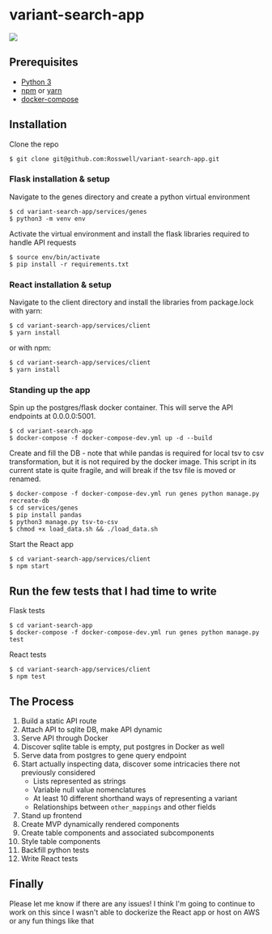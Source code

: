 # variant-search-app

![](assets/vs_demo.gif)

## Prerequisites
* [Python 3](https://www.python.org/)
* [npm](https://www.npmjs.com/) or [yarn](https://yarnpkg.com/en/)
* [docker-compose](https://docs.docker.com/compose/)

## Installation
Clone the repo
```
$ git clone git@github.com:Rosswell/variant-search-app.git
```

### Flask installation & setup
Navigate to the genes directory and create a python virtual environment
```
$ cd variant-search-app/services/genes
$ python3 -m venv env
```
Activate the virtual environment and install the flask libraries required to handle API requests
```
$ source env/bin/activate
$ pip install -r requirements.txt
```

### React installation & setup
Navigate to the client directory and install the libraries from package.lock with yarn:
```
$ cd variant-search-app/services/client
$ yarn install
```
or with npm:
```
$ cd variant-search-app/services/client
$ yarn install
```

### Standing up the app
Spin up the postgres/flask docker container. This will serve the API endpoints at 0.0.0.0:5001.
```
$ cd variant-search-app
$ docker-compose -f docker-compose-dev.yml up -d --build
```
Create and fill the DB - note that while pandas is required for local tsv to csv transformation, but it is not required by the docker image. This script in its current state is quite fragile, and will break if the tsv file is moved or renamed.
```
$ docker-compose -f docker-compose-dev.yml run genes python manage.py recreate-db
$ cd services/genes
$ pip install pandas
$ python3 manage.py tsv-to-csv
$ chmod +x load_data.sh && ./load_data.sh
```
Start the React app
```
$ cd variant-search-app/services/client
$ npm start
```

## Run the few tests that I had time to write
Flask tests
```
$ cd variant-search-app
$ docker-compose -f docker-compose-dev.yml run genes python manage.py test
```
React tests
```
$ cd variant-search-app/services/client
$ npm test
```

## The Process
1. Build a static API route
2. Attach API to sqlite DB, make API dynamic
3. Serve API through Docker
4. Discover sqlite table is empty, put postgres in Docker as well
5. Serve data from postgres to gene query endpoint
6. Start actually inspecting data, discover some intricacies there not previously considered
    * Lists represented as strings
    * Variable null value nomenclatures
    * At least 10 different shorthand ways of representing a variant
    * Relationships between `other_mappings` and other fields
7. Stand up frontend
8. Create MVP dynamically rendered components
9. Create table components and associated subcomponents
10. Style table components
11. Backfill python tests
12. Write React tests

## Finally
Please let me know if there are any issues! I think I'm going to continue to work on this since I wasn't able to dockerize the React app or host on AWS or any fun things like that
